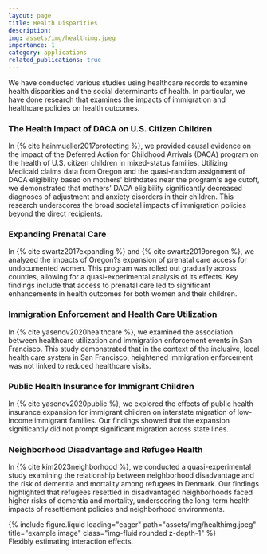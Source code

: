 ```yaml
---
layout: page
title: Health Disparities
description: 
img: assets/img/healthimg.jpeg
importance: 1
category: applications
related_publications: true
---
```


We have conducted various studies using healthcare records to examine health disparities and the social determinants of health. In particular, we have done research that examines the impacts of immigration and healthcare policies on health outcomes.

### The Health Impact of DACA on U.S. Citizen Children

In {% cite hainmueller2017protecting %}, we provided causal evidence on the impact of the Deferred Action for Childhood Arrivals (DACA) program on the health of U.S. citizen children in mixed-status families. Utilizing Medicaid claims data from Oregon and the quasi-random assignment of DACA eligibility based on mothers' birthdates near the program's age cutoff, we demonstrated that mothers' DACA eligibility significantly decreased diagnoses of adjustment and anxiety disorders in their children. This research underscores the broad societal impacts of immigration policies beyond the direct recipients.

### Expanding Prenatal Care

In {% cite swartz2017expanding %} and {% cite swartz2019oregon %}, we analyzed the impacts of Oregon?s expansion of prenatal care access for undocumented women. This program was rolled out gradually across counties, allowing for a quasi-experimental analysis of its effects. Key findings include that access to prenatal care led to significant enhancements in health outcomes for both women and their children.

### Immigration Enforcement and Health Care Utilization

In {% cite yasenov2020healthcare %}, we examined the association between healthcare utilization and immigration enforcement events in San Francisco. This study demonstrated that in the context of the inclusive, local health care system in San Francisco, heightened immigration enforcement was not linked to reduced healthcare visits. 

### Public Health Insurance for Immigrant Children

In {% cite yasenov2020public %}, we explored the effects of public health insurance expansion for immigrant children on interstate migration of low-income immigrant families. Our findings showed that the expansion significantly did not prompt significant migration across state lines.

### Neighborhood Disadvantage and Refugee Health

In {% cite kim2023neighborhood %}, we conducted a quasi-experimental study examining the relationship between neighborhood disadvantage and the risk of dementia and mortality among refugees in Denmark. Our findings highlighted that refugees resettled in disadvantaged neighborhoods faced higher risks of dementia and mortality, underscoring the long-term health impacts of resettlement policies and neighborhood environments.



<div class="row">
    <div class="col-sm mt-3 mt-md-0">
        {% include figure.liquid loading="eager" path="assets/img/healthimg.jpeg" title="example image" class="img-fluid rounded z-depth-1" %}
    </div>
</div>
<div class="caption">
    Flexibly estimating interaction effects.
</div>

